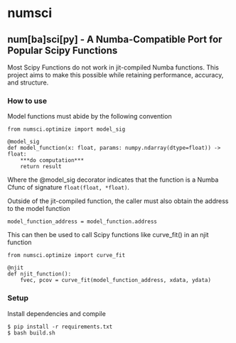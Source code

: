 # numsci

## num[ba]sci[py] - A Numba-Compatible Port for Popular Scipy Functions

Most Scipy Functions do not work in jit-compiled Numba functions. This project aims to make this possible while retaining performance, accuracy, and structure.

### How to use

Model functions must abide by the following convention

```
from numsci.optimize import model_sig

@model_sig
def model_function(x: float, params: numpy.ndarray(dtype=float)) -> float:
    ***do computation***
    return result
```

Where the @model_sig decorator indicates that the function is a Numba Cfunc of signature `float(float, *float)`.

Outside of the jit-compiled function, the caller must also obtain the address to the model function

```
model_function_address = model_function.address
```

This can then be used to call Scipy functions like curve_fit() in an njit function

```
from numsci.optimize import curve_fit

@njit
def njit_function():
    fvec, pcov = curve_fit(model_function_address, xdata, ydata)
```



### Setup

Install dependencies and compile

```
$ pip install -r requirements.txt
$ bash build.sh                                          
```